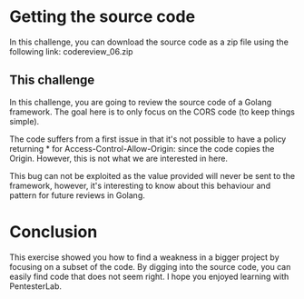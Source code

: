 # Getting the source code

In this challenge, you can download the source code as a zip file using the following link: codereview_06.zip

## This challenge

In this challenge, you are going to review the source code of a Golang framework. The goal here is to only focus on the CORS code (to keep things simple).

The code suffers from a first issue in that it's not possible to have a policy returning * for Access-Control-Allow-Origin: since the code copies the Origin. However, this is not what we are interested in here.

This bug can not be exploited as the value provided will never be sent to the framework, however, it's interesting to know about this behaviour and pattern for future reviews in Golang.

# Conclusion

This exercise showed you how to find a weakness in a bigger project by focusing on a subset of the code. By digging into the source code, you can easily find code that does not seem right. I hope you enjoyed learning with PentesterLab.